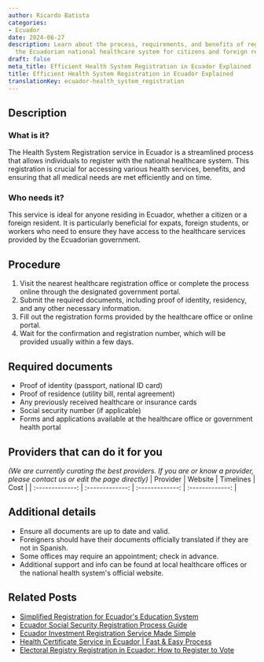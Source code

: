 ```yaml
---
author: Ricardo Batista
categories:
- Ecuador
date: 2024-06-27
description: Learn about the process, requirements, and benefits of registering with
  the Ecuadorian national healthcare system for citizens and foreign residents.
draft: false
meta_title: Efficient Health System Registration in Ecuador Explained
title: Efficient Health System Registration in Ecuador Explained
translationKey: ecuador-health_system_registration
---
```



## Description
### What is it?
The Health System Registration service in Ecuador is a streamlined process that allows individuals to register with the national healthcare system. This registration is crucial for accessing various health services, benefits, and ensuring that all medical needs are met efficiently and on time.

### Who needs it?
This service is ideal for anyone residing in Ecuador, whether a citizen or a foreign resident. It is particularly beneficial for expats, foreign students, or workers who need to ensure they have access to the healthcare services provided by the Ecuadorian government.

## Procedure

1. Visit the nearest healthcare registration office or complete the process online through the designated government portal.
2. Submit the required documents, including proof of identity, residency, and any other necessary information.
3. Fill out the registration forms provided by the healthcare office or online portal.
4. Wait for the confirmation and registration number, which will be provided usually within a few days.


## Required documents

- Proof of identity (passport, national ID card)
- Proof of residence (utility bill, rental agreement)
- Any previously received healthcare or insurance cards
- Social security number (if applicable)
- Forms and applications available at the healthcare office or government health portal


## Providers that can do it for you
_(We are currently curating the best providers. If you are or know a provider, please contact us or edit the page directly)_
| Provider        |     Website     |     Timelines    |       Cost      |
| :-------------: | :-------------: |  :-------------: | :-------------: |

## Additional details

- Ensure all documents are up to date and valid.
- Foreigners should have their documents officially translated if they are not in Spanish.
- Some offices may require an appointment; check in advance.
- Additional support and info can be found at local healthcare offices or the national health system's official website.




## Related Posts

- [Simplified Registration for Ecuador's Education System](https://tramitit.com/guides/ecuador/educational_system_registration/)
- [Ecuador Social Security Registration Process Guide](https://tramitit.com/guides/ecuador/social_security_registration/)
- [Ecuador Investment Registration Service Made Simple](https://tramitit.com/guides/ecuador/investment_registry_registration/)
- [Health Certificate Service in Ecuador | Fast & Easy Process](https://tramitit.com/guides/ecuador/health_certificate/)
- [Electoral Registry Registration in Ecuador: How to Register to Vote](https://tramitit.com/guides/ecuador/electoral_registry_registration/)